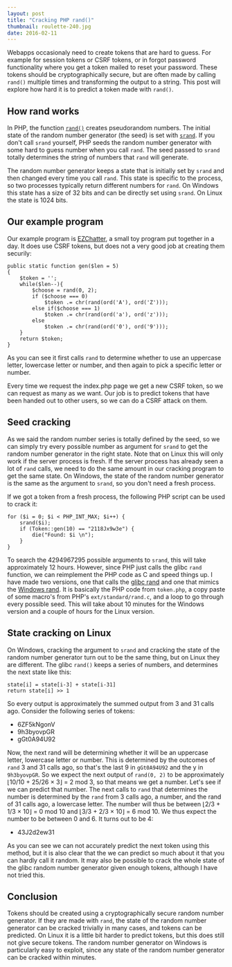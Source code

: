 ```yaml
---
layout: post
title: "Cracking PHP rand()"
thumbnail: roulette-240.jpg
date: 2016-02-11
---
```


Webapps occasionaly need to create tokens that are hard to guess. For example for session tokens or CSRF tokens, or in forgot password functionality where you get a token mailed to reset your password. These tokens should be cryptographically secure, but are often made by calling `rand()` multiple times and transforming the output to a string. This post will explore how hard it is to predict a token made with `rand()`.

## How rand works

In PHP, the function [`rand()`](https://secure.php.net/rand) creates pseudorandom numbers. The initial state of the random number generator (the seed) is set with [`srand`](https://secure.php.net/srand). If you don't call `srand` yourself, PHP seeds the random number generator with some hard to guess number when you call `rand`. The seed passed to `srand` totally determines the string of numbers that `rand` will generate.

The random number generator keeps a state that is initially set by `srand` and then changed every time you call `rand`. This state is specific to the process, so two processes typically return different numbers for `rand`. On Windows this state has a size of 32 bits and can be directly set using `srand`. On Linux the state is 1024 bits.

## Our example program

Our example program is [EZChatter](https://github.com/ChiVincent/EZChatter), a small toy program put together in a day. It does use CSRF tokens, but does not a very good job at creating them securily:

    public static function gen($len = 5)
    {
        $token = '';
        while($len--){
            $choose = rand(0, 2);
            if ($choose === 0)
                $token .= chr(rand(ord('A'), ord('Z')));
            else if($choose === 1)
                $token .= chr(rand(ord('a'), ord('z')));
            else
                $token .= chr(rand(ord('0'), ord('9')));
        }
        return $token;
    }

As you can see it first calls `rand` to determine whether to use an uppercase letter, lowercase letter or number, and then again to pick a specific letter or number.

Every time we request the index.php page we get a new CSRF token, so we can request as many as we want. Our job is to predict tokens that have been handed out to other users, so we can do a CSRF attack on them.

## Seed cracking

As we said the random number series is totally defined by the seed, so we can simply try every possible number as argument for `srand` to get the random number generator in the right state. Note that on Linux this will only work if the server process is fresh. If the server process has already seen a lot of `rand` calls, we need to do the same amount in our cracking program to get the same state. On Windows, the state of the random number generator is the same as the argument to `srand`, so you don't need a fresh process.

If we got a token from a fresh process, the following PHP script can be used to crack it:

    for ($i = 0; $i < PHP_INT_MAX; $i++) {
        srand($i);
        if (Token::gen(10) == "2118Jx9w3e") {
            die("Found: $i \n");
        }
    }

To search the 4294967295 possible arguments to `srand`, this will take approximately 12 hours. However, since PHP just calls the glibc `rand` function, we can reimplement the PHP code as C and speed things up. I have made two versions, one that calls the [glibc rand](https://github.com/Sjord/crack-ezchatter-token/blob/master/crackseed.c) and one that mimics the [Windows rand](https://github.com/Sjord/crack-ezchatter-token/blob/master/wincrackstate.c). It is basically the PHP code from `token.php`, a copy paste of some macro's from PHP's `ext/standard/rand.c`, and a loop to go through every possible seed. This will take about 10 minutes for the Windows version and a couple of hours for the Linux version.

## State cracking on Linux

On Windows, cracking the argument to `srand` and cracking the state of the random number generator turn out to be the same thing, but on Linux they are different. The glibc `rand()` keeps a series of numbers, and determines the next state like this:

    state[i] = state[i-3] + state[i-31]
    return state[i] >> 1

So every output is approximately the summed output from 3 and 31 calls ago. Consider the following series of tokens:

* 6ZF5kNgonV
* 9h3byovpGR
* gGt0A94U92

Now, the next rand will be determining whether it will be an uppercase letter, lowercase letter or number. This is determined by the outcomes of `rand` 3 and 31 calls ago, so that's the last 9 in `gGt0A94U92` and the y in `9h3byovpGR`. So we expect the next output of `rand(0, 2)` to be approximately ⌊10/10 + 25/26 × 3⌋ = 2 mod 3, so that means we get a number. Let's see if we can predict that number. The next calls to `rand` that determines the number is determined by the `rand` from 3 calls ago, a number, and the rand of 31 calls ago, a lowercase letter. The number will thus be between ⌊2/3 + 1/3 × 10⌋ = 0 mod 10 and ⌊3/3 + 2/3 × 10⌋ = 6 mod 10. We thus expect the number to be between 0 and 6. It turns out to be 4:

* 43J2d2ew31

As you can see we can not accurately predict the next token using this method, but it is also clear that the we can predict so much about it that you can hardly call it random. It may also be possible to crack the whole state of the glibc random number generator given enough tokens, although I have not tried this.

## Conclusion

Tokens should be created using a cryptographically secure random number generator. If they are made with `rand`, the state of the random number generator can be cracked trivially in many cases, and tokens can be predicted. On Linux it is a little bit harder to predict tokens, but this does still not give secure tokens. The random number generator on Windows is particularly easy to exploit, since any state of the random number generator can be cracked within minutes.
